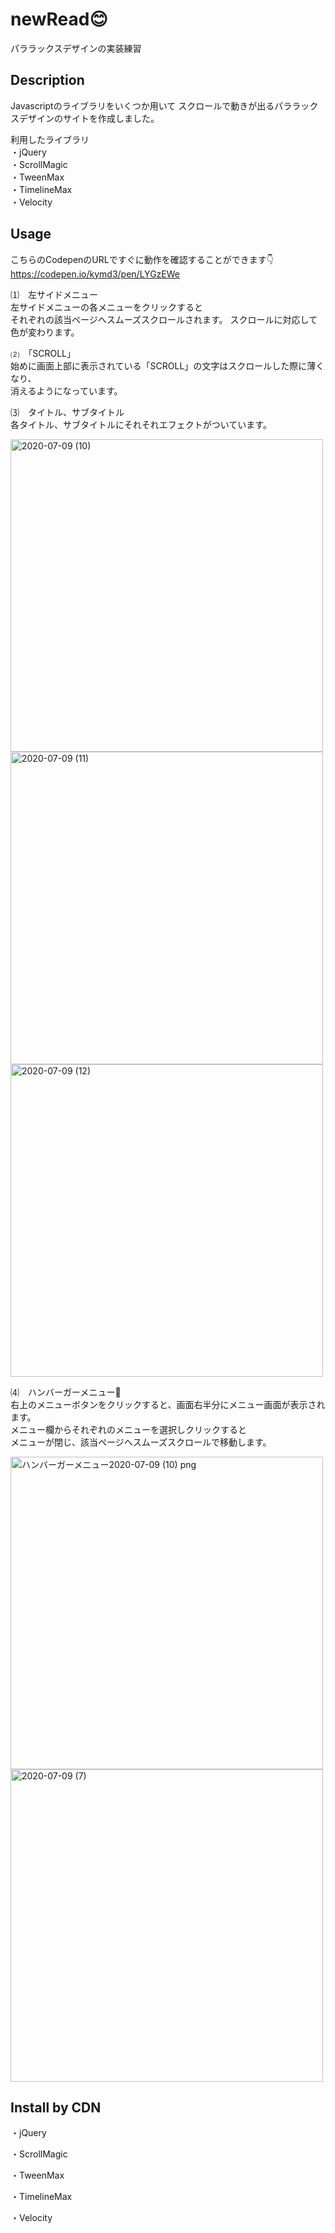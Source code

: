 # newRead:blush:

パララックスデザインの実装練習

## Description

Javascriptのライブラリをいくつか用いて
スクロールで動きが出るパララックスデザインのサイトを作成しました。

利用したライブラリ  
・jQuery  
・ScrollMagic  
・TweenMax  
・TimelineMax  
・Velocity  


## Usage
  
こちらのCodepenのURLですぐに動作を確認することができます:point_down:  
https://codepen.io/kymd3/pen/LYGzEWe
  
⑴　左サイドメニュー  
左サイドメニューの各メニューをクリックすると  
それぞれの該当ページへスムーズスクロールされます。 
スクロールに対応して色が変わります。

⑵　「SCROLL」  
始めに画面上部に表示されている「SCROLL」の文字はスクロールした際に薄くなり、    
消えるようになっています。  
  
⑶　タイトル、サブタイトル  
各タイトル、サブタイトルにそれそれエフェクトがついています。 
  
<img width="500" alt="2020-07-09 (10)" src="https://user-images.githubusercontent.com/65747602/86990164-ef4a2f80-c1d6-11ea-8445-217066405d7a.png">
  
<img width="500" alt="2020-07-09 (11)" src="https://user-images.githubusercontent.com/65747602/86990169-f2452000-c1d6-11ea-8df4-cf9d9710b5e8.png">
  
<img width="500" alt="2020-07-09 (12)" src="https://user-images.githubusercontent.com/65747602/86990175-f40ee380-c1d6-11ea-8fbd-e46d02aff2d9.png">
  
  
⑷　ハンバーガーメニュー:hamburger:  
右上のメニューボタンをクリックすると、画面右半分にメニュー画面が表示されます。    
メニュー欄からそれぞれのメニューを選択しクリックすると  
メニューが閉じ、該当ページへスムーズスクロールで移動します。  
  
<img width="500" alt="ハンバーガーメニュー2020-07-09 (10) png　" src="https://user-images.githubusercontent.com/65747602/86990181-f5d8a700-c1d6-11ea-9728-5966179c6092.png">
  
<img width="500" alt="2020-07-09 (7)" src="https://user-images.githubusercontent.com/65747602/86986384-865eb980-c1ce-11ea-8116-c42710b411eb.png">

## Install by CDN
    
・jQuery  
 <script src="http://code.jquery.com/jquery-3.3.1.js"></script>
   
・ScrollMagic  
<script src="http://cdnjs.cloudflare.com/ajax/libs/ScrollMagic/2.0.5/ScrollMagic.min.js"></script>
  
・TweenMax  
<script src="http://cdnjs.cloudflare.com/ajax/libs/gsap/latest/TweenMax.min.js"></script>
  
・TimelineMax  
<script src="http://cdnjs.cloudflare.com/ajax/libs/ScrollMagic/2.0.7/plugins/animation.gsap.min.js"></script>
  
・Velocity  
<script src="http://cdnjs.cloudflare.com/ajax/libs/velocity/1.1.0/velocity.js"></script>  
<script src="http://cdnjs.cloudflare.com/ajax/libs/ScrollMagic/2.0.5/plugins/animation.velocity.min.js"></script>
    
